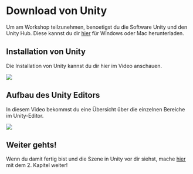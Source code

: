 # Download von Unity

Um am Workshop teilzunehmen, benoetigst du die Software Unity und den Unity Hub. Diese kannst du dir [hier](https://unity3d.com/de/get-unity/download) für Windows oder Mac herunterladen.


## Installation von Unity
Die Installation von Unity kannst du dir hier im Video anschauen.

<a href="https://youtu.be/y7b9GWvhgm0" target="_blank">
<img src="https://img.youtube.com/vi/y7b9GWvhgm0/0.jpg">
</a>


## Aufbau des Unity Editors
In diesem Video bekommst du eine Übersicht über die einzelnen Bereiche im Unity-Editor.

<a href="https://youtu.be/FB_MLut_Yas" target="_blank">
    <img src="https://img.youtube.com/vi/FB_MLut_Yas/0.jpg">
</a>


## Weiter gehts!
Wenn du damit fertig bist und die Szene in Unity vor dir siehst, mache [hier](/docs/02-playermovement.md) mit dem 2. Kapitel weiter!
